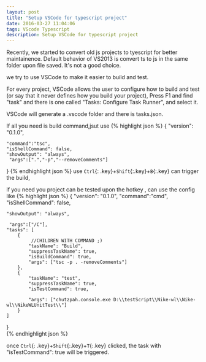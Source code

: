 ```yaml
---
layout: post
title: "Setup VSCode for typescript project"
date: 2016-03-27 11:04:06
tags: VScode Typescript
description: Setup VSCode for typescript project
---
```


Recently, we started to convert old js projects to tyescript for better maintainence. Default behavior of VS2013 is convert ts to js in the same folder upon file saved. It's not a good choice.

we try to use VSCode to make it easier to build and test.

For every project, VSCode allows the user to configure how to build and test (or say that it never defines how you build your project), Press F1 and find "task" and there is one called "Tasks: Configure Task Runner", and select it.

VSCode will generate a .vscode folder and there is tasks.json.

If all you need is build command,jsut use
{% highlight json %}
{
	"version": "0.1.0",

    "command":"tsc",
	"isShellCommand": false,
	"showOutput": "always",
     "args":[".","-p","--removeComments"]
}
{% endhighlight json %}
use `Ctrl`{: .key}+`Shift`{:.key}+`B`{:.key} can trigger the build,


if you need you project can be tested upon the hotkey , can use the config like
{% highlight json %}
{
	"version": "0.1.0",
    "command":"cmd",
	"isShellCommand": false,

	"showOutput": "always",

     "args":["/C"],
    "tasks": [
        {
             //CHILDREN WITH COMMAND ;)
            "taskName": "Build",
            "suppressTaskName": true,
            "isBuildCommand": true,
            "args": ["tsc -p . -removeComments"]
        },
        {
            "taskName": "test",
            "suppressTaskName": true,
            "isTestCommand": true,
          
            "args": ["chutzpah.console.exe D:\\testScript\\Nike-wl\\Nike-wl\\NikeWLUnitTest\\"]
        }
    ]
}  
{% endhighlight json %}

once `Ctrl`{: .key}+`Shift`{:.key}+`T`{:.key} clicked, the task with  "isTestCommand": true will be triggered.